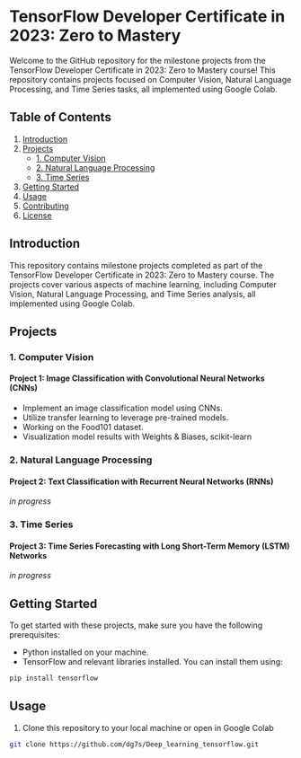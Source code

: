 # TensorFlow Developer Certificate in 2023: Zero to Mastery

Welcome to the GitHub repository for the milestone projects from the TensorFlow Developer Certificate in 2023: Zero to Mastery course! This repository contains projects focused on Computer Vision, Natural Language Processing, and Time Series tasks, all implemented using Google Colab.

## Table of Contents

1. [Introduction](#introduction)
2. [Projects](#projects)
   - [1. Computer Vision](#1-computer-vision)
   - [2. Natural Language Processing](#2-natural-language-processing)
   - [3. Time Series](#3-time-series)
3. [Getting Started](#getting-started)
4. [Usage](#usage)
5. [Contributing](#contributing)
6. [License](#license)

## Introduction

This repository contains milestone projects completed as part of the TensorFlow Developer Certificate in 2023: Zero to Mastery course. The projects cover various aspects of machine learning, including Computer Vision, Natural Language Processing, and Time Series analysis, all implemented using Google Colab.

## Projects

### 1. Computer Vision

#### Project 1: Image Classification with Convolutional Neural Networks (CNNs)

- Implement an image classification model using CNNs.
- Utilize transfer learning to leverage pre-trained models.
- Working on the Food101 dataset.
- Visualization model results with Weights & Biases, scikit-learn

### 2. Natural Language Processing

#### Project 2: Text Classification with Recurrent Neural Networks (RNNs)

*in progress*

### 3. Time Series

#### Project 3: Time Series Forecasting with Long Short-Term Memory (LSTM) Networks

*in progress*

## Getting Started

To get started with these projects, make sure you have the following prerequisites:

- Python installed on your machine.
- TensorFlow and relevant libraries installed. You can install them using:

```bash
pip install tensorflow
```

## Usage
1. Clone this repository to your local machine or open in Google Colab
 ```bash
 git clone https://github.com/dg7s/Deep_learning_tensorflow.git
  ```
